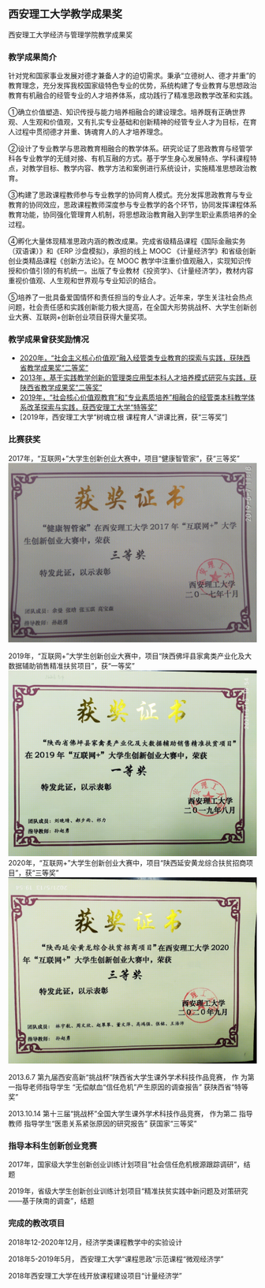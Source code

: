 ## 西安理工大学教学成果奖

西安理工大学经济与管理学院教学成果奖


### 教学成果简介


  针对党和国家事业发展对德才兼备人才的迫切需求。秉承“立德树人、德才并重”的教育理念，充分发挥我校国家级特色专业的优势，系统构建了专业教育与思想政治教育有机融合的经管专业的人才培养体系，成功践行了精准思政教学改革和实践。
  
  ①确立价值塑造、知识传授与能力培养相融合的建设理念。培养既有正确世界观、人生观和价值观，又有扎实专业基础和创新精神的经管专业人才为目标，在育人过程中贯彻德才并重、铸魂育人的人才培养理念。
  
  ②设计了专业教学与思政教育相融合的教学体系。研究论证了思政教育与经管学科各专业教学的无缝对接、有机互融的方式。基于学生身心发展特点、学科课程特点，对教学目标、教学内容、教学方法和案例进行系统设计，实施精准思想政治教育。
  
  ③构建了思政课程教师参与专业教学的协同育人模式。充分发挥思政教育与专业教育的协同效应，思政课程教师深度参与专业教学的各个环节，协同发挥课程体系教育功能，协同强化管理育人机制，将思想政治教育融入到学生职业素质培养的全过程。
  
  ④孵化大量体现精准思政内涵的教改成果。完成省级精品课程《国际金融实务（双语课）》和《ERP 沙盘模拟》，承担的线上 MOOC 《计量经济学》和省级创新创业类精品课程《创新方法论》。在 MOOC 教学中注重价值观融入，实现知识传授和价值引领的有机统一。出版了专业教材《投资学》、《计量经济学》，教材内容重视价值观、人生观和世界观与专业知识的结合。
  
  ⑤培养了一批具备爱国情怀和责任担当的专业人才。近年来，学生关注社会热点问题，社会责任感和实践创新能力极大提高，在全国大形势挑战杯、大学生创新创业大赛、互联网+创新创业项目获得大量奖项。


### 教学成果曾获奖励情况

- [2020年，“社会主义核心价值观”融入经管类专业教育的探索与实践，获陕西省教学成果奖“二等奖”](https://github.com/dakuamao/kcsz.com/blob/gh-pages/%E6%95%99%E5%AD%A6%E6%88%90%E6%9E%9C%E5%A5%962.jpg)
- [2013年，基于实践教学创新的管理类应用型本科人才培养模式研究与实践，获陕西省教学成果奖“二等奖”](https://github.com/dakuamao/kcsz.com/blob/gh-pages/jxcgj.jpg)
- [2019年，“社会核心价值观教育”和“专业素质培养”相融合的经管类本科教学体系改革探索与实践，获西安理工大学“特等奖”](https://github.com/dakuamao/kcsz.com/blob/gh-pages/jxcg.jpg)
- [2019年，西安理工大学“树魂立根 课程育人”讲课比赛，获“三等奖”]
### 比赛获奖
2017年，“互联网+”大学生创新创业大赛中，项目“健康智管家”，获“三等奖”
![](./2017hlwj.gif)

2019年，“互联网+”大学生创新创业大赛中，项目“陕西佛坪县家禽类产业化及大数据辅助销售精准扶贫项目”，获“一等奖”
![](./hlwj2019.jpg)
2020年，“互联网+”大学生创新创业大赛中，项目“陕西延安黄龙综合扶贫招商项目”，获“三等奖”
![](./hlwj2020.jpg)


2013.6.7 第九届西安高新“挑战杯”陕西省大学生课外学术科技作品竞赛， 作
为第一指导老师指导学生 “无偿献血“信任危机”产生原因的调查报告”
获陕西省“特等奖”

2013.10.14 第十三届“挑战杯”全国大学生课外学术科技作品竞赛， 作为第二
指导教师 指导学生“医患关系紧张原因的研究报告” 获国家“三等奖”
### 指导本科生创新创业竞赛
2017年，国家级大学生创新创业训练计划项目“社会信任危机根源跟踪调研”，结题

2019年，省级大学生创新创业训练计划项目“精准扶贫实践中新问题及对策研究——基于陕南的调查”，结题
### 完成的教改项目
2018年12-2020年12月，经济学类课程教学中的实验设计

2018年5-2019年5月， 西安理工大学“课程思政”示范课程“微观经济学”

2018年西安理工大学在线开放课程建设项目“计量经济学”



